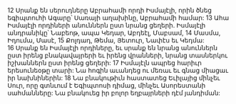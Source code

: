 12 Սրանք են սերուդները Աբրահամի որդի Իսմայէլի, որին ծնեց եգիպտուհի Ագարը՝ Սառայի աղախինը, Աբրահամի համար: 13 Ահա Իսմայէլի որդիների անուններն ըստ նրանց ցեղերի. Իսմայէլի անդրանիկը՝ Նաբեոթ, ապա Կեդար, Աբդեէլ, Մաբսամ, 14 Մասմա, Իդումա, Մասէ, 15 Քոլդադ, Թեմա, Յետուր, Նափէս եւ Կեդմա: 16 Սրանք են Իսմայէլի որդիները, եւ սրանք են նրանց անուններն ըստ իրենց բնակավայրերի եւ իրենց վրանների, նրանց տասներկու իշխաններն ըստ իրենց ցեղերի: 17 Իսմայէլն ապրեց հարիւր երեսունեօթը տարի: Նա հոգին աւանդեց ու մեռաւ եւ գնաց միացաւ իր նախնիներին: 18 Նա բնակութիւն հաստատեց Եւիլայից մինչեւ Սուր, որը գտնւում է Եգիպտոսի դիմաց, մինչեւ Ասորեստանի սահմանները: Նա բնակուեց իր բոլոր եղբայրների դէմ յանդիման:
